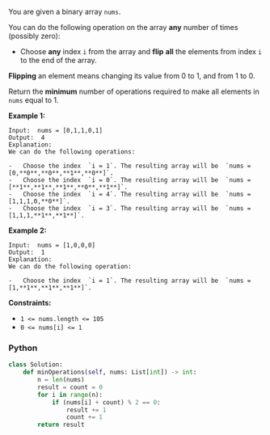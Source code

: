 You are given a binary array `nums`.

You can do the following operation on the array  **any**  number of times (possibly zero):

- Choose  **any**  index  `i`  from the array and  **flip**  **all**  the elements from index  `i`  to the end of the
  array.

**Flipping**  an element means changing its value from 0 to 1, and from 1 to 0.

Return the  **minimum**  number of operations required to make all elements in  `nums`  equal to 1.

**Example 1:**

```
Input:  nums = [0,1,1,0,1]
Output:  4
Explanation:  
We can do the following operations:

-   Choose the index  `i = 1`. The resulting array will be  `nums = [0,**0**,**0**,**1**,**0**]`.
-   Choose the index  `i = 0`. The resulting array will be  `nums = [**1**,**1**,**1**,**0**,**1**]`.
-   Choose the index  `i = 4`. The resulting array will be  `nums = [1,1,1,0,**0**]`.
-   Choose the index  `i = 3`. The resulting array will be  `nums = [1,1,1,**1**,**1**]`.
```

**Example 2:**

```
Input:  nums = [1,0,0,0]
Output:  1
Explanation:  
We can do the following operation:

-   Choose the index  `i = 1`. The resulting array will be  `nums = [1,**1**,**1**,**1**]`.
```

**Constraints:**

- `1 <= nums.length <= 105`
- `0 <= nums[i] <= 1`

### Python

```python
class Solution:
    def minOperations(self, nums: List[int]) -> int:
        n = len(nums)
        result = count = 0
        for i in range(n):
            if (nums[i] + count) % 2 == 0:
                result += 1
                count += 1
        return result
```